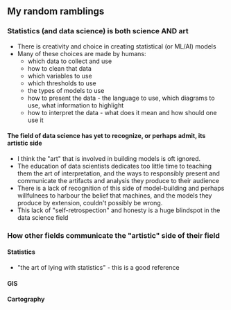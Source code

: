 ## My random ramblings
### Statistics (and data science) is both science AND art
- There is creativity and choice in creating statistical (or ML/AI) models
- Many of these choices are made by humans: 
   - which data to collect and use
   - how to clean that data
   - which variables to use
   - which thresholds to use
   - the types of models to use
   - how to present the data - the language to use, which diagrams to use, what information to highlight
   - how to interpret the data - what does it mean and how should one use it


#### The field of data science has yet to recognize, or perhaps admit, its artistic side
- I think the "art" that is involved in building models is oft ignored.  
- The education of data scientists dedicates too little time to teaching them the art of interpretation, and the ways to responsibly present and communicate the artifacts and analysis they produce to their audience
- There is a lack of recognition of this side of model-building and perhaps willfulnees to harbour the belief that machines, and the models they produce by extension, couldn't possibly be wrong.
- This lack of "self-retrospection" and honesty is a huge blindspot in the data science field


### How other fields communicate the "artistic" side of their field
#### Statistics
- "the art of lying with statistics" - this is a good reference

#### GIS


#### Cartography
